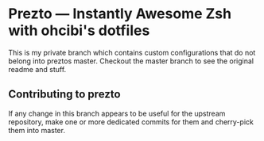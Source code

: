 Prezto — Instantly Awesome Zsh with ohcibi's dotfiles
==============================

This is my private branch which contains custom configurations that do not belong into preztos
master. Checkout the master branch to see the original readme and stuff.

## Contributing to prezto

If any change in this branch appears to be useful for the upstream repository, make one or more
dedicated commits for them and cherry-pick them into master.
